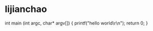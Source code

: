 lijianchao
==========
int main (int argc, char* argv[]) 
{
  printf("hello world\r\n");
  return 0;
}
